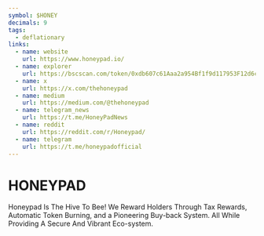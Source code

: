 ```yaml
---
symbol: $HONEY
decimals: 9
tags:
  - deflationary
links:
  - name: website
    url: https://www.honeypad.io/
  - name: explorer
    url: https://bscscan.com/token/0xdb607c61Aaa2a954Bf1f9d117953F12d6c319E15
  - name: x
    url: https://x.com/thehoneypad
  - name: medium
    url: https://medium.com/@thehoneypad
  - name: telegram_news
    url: https://t.me/HoneyPadNews
  - name: reddit
    url: https://reddit.com/r/Honeypad/
  - name: telegram
    url: https://t.me/honeypadofficial
---
```


# HONEYPAD

Honeypad Is The Hive To Bee! We Reward Holders Through Tax Rewards, Automatic Token Burning, and a Pioneering Buy-back System. All While Providing A Secure And Vibrant Eco-system.
